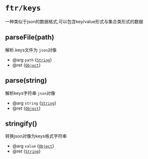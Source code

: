 # `ftr/keys`

一种类似于json的数据格式,可以包含key/value形式与集合类形式的数据

## parseFile(path)

解析.keys文件为 `json`对像

* @arg `path` {[`String`]}
* @ret {[`Object`]}


## parse(string)

解析keys字符串 `json`对像

* @arg `string` {[`String`]}
* @ret {[`Object`]}


## stringify()

转换json对像为keys格式字符串

* @arg `value` {[`Object`]}
* @ret {[`String`]}


[`Object`]: https://developer.mozilla.org/en-US/docs/Web/JavaScript/Reference/Global_Objects/Object
[`String`]: https://developer.mozilla.org/en-US/docs/Web/JavaScript/Reference/Global_Objects/String
